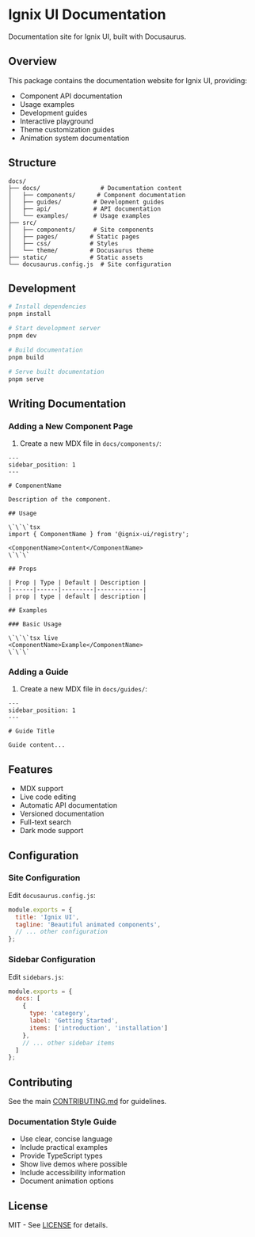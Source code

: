 # Ignix UI Documentation

Documentation site for Ignix UI, built with Docusaurus.

## Overview

This package contains the documentation website for Ignix UI, providing:

- Component API documentation
- Usage examples
- Development guides
- Interactive playground
- Theme customization guides
- Animation system documentation

## Structure

```
docs/
├── docs/                 # Documentation content
│   ├── components/      # Component documentation
│   ├── guides/         # Development guides
│   ├── api/            # API documentation
│   └── examples/       # Usage examples
├── src/
│   ├── components/     # Site components
│   ├── pages/         # Static pages
│   ├── css/           # Styles
│   └── theme/         # Docusaurus theme
├── static/            # Static assets
└── docusaurus.config.js  # Site configuration
```

## Development

```bash
# Install dependencies
pnpm install

# Start development server
pnpm dev

# Build documentation
pnpm build

# Serve built documentation
pnpm serve
```

## Writing Documentation

### Adding a New Component Page

1. Create a new MDX file in `docs/components/`:

```mdx
---
sidebar_position: 1
---

# ComponentName

Description of the component.

## Usage

\`\`\`tsx
import { ComponentName } from '@ignix-ui/registry';

<ComponentName>Content</ComponentName>
\`\`\`

## Props

| Prop | Type | Default | Description |
|------|------|---------|-------------|
| prop | type | default | description |

## Examples

### Basic Usage

\`\`\`tsx live
<ComponentName>Example</ComponentName>
\`\`\`
```

### Adding a Guide

1. Create a new MDX file in `docs/guides/`:

```mdx
---
sidebar_position: 1
---

# Guide Title

Guide content...
```

## Features

- MDX support
- Live code editing
- Automatic API documentation
- Versioned documentation
- Full-text search
- Dark mode support

## Configuration

### Site Configuration

Edit `docusaurus.config.js`:

```js
module.exports = {
  title: 'Ignix UI',
  tagline: 'Beautiful animated components',
  // ... other configuration
};
```

### Sidebar Configuration

Edit `sidebars.js`:

```js
module.exports = {
  docs: [
    {
      type: 'category',
      label: 'Getting Started',
      items: ['introduction', 'installation']
    },
    // ... other sidebar items
  ]
};
```

## Contributing

See the main [CONTRIBUTING.md](../../CONTRIBUTING.md) for guidelines.

### Documentation Style Guide

- Use clear, concise language
- Include practical examples
- Provide TypeScript types
- Show live demos where possible
- Include accessibility information
- Document animation options

## License

MIT - See [LICENSE](../../LICENSE) for details.
